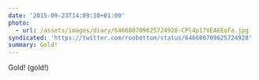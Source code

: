 ```yaml
---
date: '2015-09-23T14:09:10+01:00'
photo:
  - url: /assets/images/diary/646680709625724928-CPl4p17VEAEEoFa.jpg
syndicated: 'https://twitter.com/roobottom/status/646680709625724928'
summary: Gold!
---
```

Gold! (gold!) 
